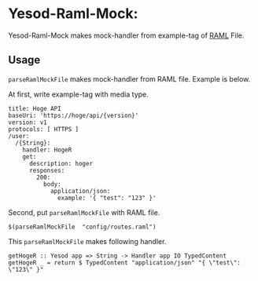 # Yesod-Raml-Mock: 

Yesod-Raml-Mock makes mock-handler from example-tag of [RAML](http://raml.org/spec.html) File.

## Usage

```parseRamlMockFile``` makes mock-handler from RAML file.
Example is below.


At first, write example-tag with media type.

```
title: Hoge API
baseUri: 'https://hoge/api/{version}'
version: v1
protocols: [ HTTPS ]
/user:
  /{String}:
    handler: HogeR
    get:
      description: hoger
      responses:
        200:
          body:
            application/json:
              example: '{ "test": "123" }'
```

Second, put ```parseRamlMockFile``` with RAML file.

```
$(parseRamlMockFile  "config/routes.raml")
```

This ```parseRamlMockFile``` makes following handler.

```
getHogeR :: Yesod app => String -> Handler app IO TypedContent
getHogeR _ = return $ TypedContent "application/json" "{ \"test\": \"123\" }"
```
